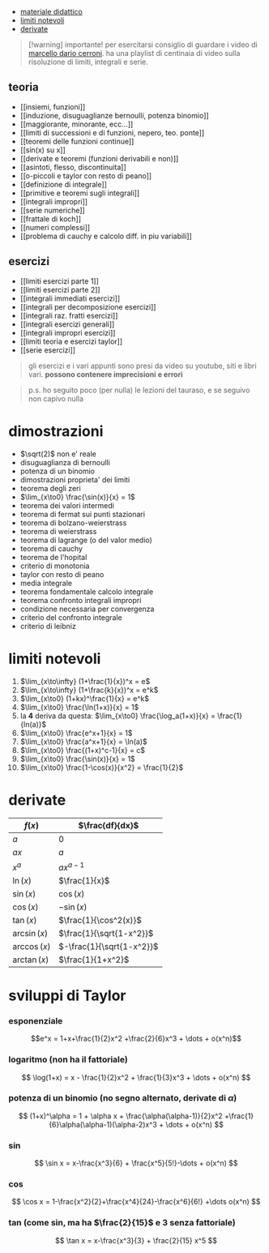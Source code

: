 * [materiale didattico](https://www.mat.uniroma2.it/~tauraso/analisi1inf2324.html)
* [limiti notevoli](#limiti-notevoli)
* [derivate](#derivate)

> [!warning] importante!
> per esercitarsi consiglio di guardare i video di [marcello dario cerroni](https://www.youtube.com/@MarcelloDarioCerroni). ha una playlist di centinaia di video sulla risoluzione di limiti, integrali e serie.
## teoria
* [[insiemi, funzioni]]
* [[induzione, disuguaglianze bernoulli, potenza binomio]]
* [[maggiorante, minorante, ecc...]]
* [[limiti di successioni e di funzioni, nepero, teo. ponte]]
* [[teoremi delle funzioni continue]]
*  [[sin(x) su x]]
* [[derivate e teoremi (funzioni derivabili e non)]]
* [[asintoti, flesso, discontinuita]]
* [[o-piccoli e taylor con resto di  peano]]
* [[definizione di integrale]]
* [[primitive e teoremi sugli integrali]]
* [[integrali impropri]]
* [[serie numeriche]]
* [[frattale di koch]]
* [[numeri complessi]]
* [[problema di cauchy e calcolo diff. in piu variabili]]

## esercizi
* [[limiti esercizi parte 1]]
* [[limiti esercizi parte 2]]
* [[integrali immediati esercizi]]
* [[integrali per decomposizione esercizi]]
* [[integrali  raz. fratti esercizi]]
* [[integrali esercizi generali]]
* [[integrali impropri esercizi]]
* [[limiti teoria e esercizi taylor]]
* [[serie esercizi]]
> gli esercizi e i vari appunti sono presi da video su youtube, siti e libri vari. **possono contenere imprecisioni e errori**

> p.s. ho seguito poco (per nulla) le lezioni del tauraso, e se seguivo non capivo nulla

# dimostrazioni
* $\sqrt(2)$ non e' reale
* disuguaglianza di bernoulli
* potenza di un binomio
* dimostrazioni proprieta' dei limiti
* teorema degli zeri
* $\lim_{x\to0} \frac{\sin(x)}{x} = 1$
* teorema dei valori intermedi
* teorema di fermat sui punti stazionari
* teorema di bolzano-weierstrass
* teorema di weierstrass
* teorema di lagrange (o del valor medio)
* teorema di cauchy
* teorema de l'hopital
* criterio di monotonia
* taylor con resto di peano
* media integrale
* teorema fondamentale calcolo integrale
* teorema confronto integrali impropri
* condizione necessaria per convergenza
* criterio del confronto integrale
* criterio di leibniz

# limiti notevoli
1. $\lim_{x\to\infty} (1+\frac{1}{x})^x = e$
2. $\lim_{x\to\infty} (1+\frac{k}{x})^x = e^k$
3. $\lim_{x\to0} (1+kx)^\frac{1}{x} = e^k$
4. $\lim_{x\to0} \frac{\ln(1+x)}{x} = 1$
5. la **4** deriva da questa:   $\lim_{x\to0} \frac{\log_a(1+x)}{x} = \frac{1}{ln(a)}$
6. $\lim_{x\to0} \frac{e^x+1}{x} = 1$
7. $\lim_{x\to0} \frac{a^x+1}{x} = \ln(a)$
8. $\lim_{x\to0} \frac{(1+x)^c-1}{x} = c$
9. $\lim_{x\to0} \frac{\sin(x)}{x} = 1$
10. $\lim_{x\to0} \frac{1-\cos(x)}{x^2} = \frac{1}{2}$

# derivate
| $f(x)$ | $\frac{df}{dx}$ |
| ---- | ---- |
| $a$ | $0$ |
| $ax$ | $a$ |
| $x^a$ | $ax^{a-1}$ |
| $\ln(x)$ | $\frac{1}{x}$ |
| $\sin(x)$ | $\cos(x)$ |
| $\cos(x)$ | $-\sin(x)$ |
| $\tan(x)$ | $\frac{1}{\cos^2(x)}$ |
| $\arcsin(x)$ | $\frac{1}{\sqrt{1-x^2}}$ |
| $\arccos(x)$ | $-\frac{1}{\sqrt{1-x^2}}$ |
| $\arctan(x)$ | $\frac{1}{1+x^2}$ |
# sviluppi di Taylor
### esponenziale
$$e^x = 1+x+\frac{1}{2}x^2 +\frac{2}{6}x^3 + \dots + o(x^n)$$
### logaritmo (non ha il fattoriale)
$$
\log(1+x) = x - \frac{1}{2}x^2 + \frac{1}{3}x^3 + \dots + o(x^n)
$$

### potenza di un binomio (no segno alternato, derivate di $\alpha$)
$$
(1+x)^\alpha = 1 + \alpha x + \frac{\alpha(\alpha-1)}{2}x^2 +\frac{1}{6}\alpha(\alpha-1)(\alpha-2)x^3 + \dots + o(x^n)
$$
### sin
$$
\sin x = x-\frac{x^3}{6} + \frac{x^5}{5!}-\dots + o(x^n)
$$

### cos
$$
\cos x = 1-\frac{x^2}{2}+\frac{x^4}{24}-\frac{x^6}{6!} +\dots o(x^n)
$$

### tan (come sin, ma ha $\frac{2}{15}$ e $3$ senza fattoriale)
$$
\tan x = x-\frac{x^3}{3} + \frac{2}{15} x^5
$$